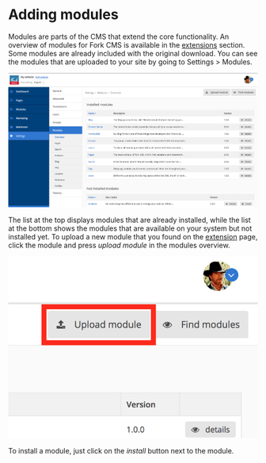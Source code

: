 # Adding modules

Modules are parts of the CMS that extend the core functionality. An overview of modules for Fork CMS is available in the [extensions](http://www.fork-cms.com/extensions/apps) section. Some modules are already included with the original download. You can see the modules that are uploaded to your site by going to Settings > Modules.

![Modules overview](./assets/modules.png)

The list at the top displays modules that are already installed, while the list at the bottom shows the modules that are available on your system but not installed yet. To upload a new module that you found on the [extension](http://www.fork-cms.com/extensions/apps) page, click the module and press *upload module* in the modules overview.

![Upload module](./assets/modules_upload.png)

To install a module, just click on the *install* button next to the module.
